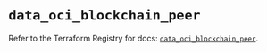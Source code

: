 # `data_oci_blockchain_peer`

Refer to the Terraform Registry for docs: [`data_oci_blockchain_peer`](https://registry.terraform.io/providers/oracle/oci/6.37.0/docs/data-sources/blockchain_peer).
